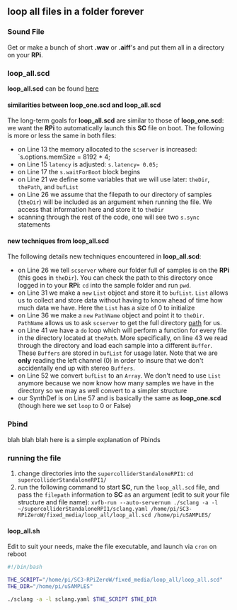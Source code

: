 ## loop all files in a folder forever

### Sound File

Get or make a bunch of short **.wav** or **.aiff**'s and put them all in a directory on your **RPi**.


### loop_all.scd

**loop_all.scd** can be found [here](https://github.com/caseyanderson/SC3-RPiZeroW/blob/master/fixed_media/loop_all/loop_all.scd)


#### similarities between loop_one.scd and loop_all.scd

The long-term goals for **loop_all.scd** are similar to those of  **loop_one.scd**: we want the **RPi** to automatically launch this **SC** file on boot. The following is more or less the same in both files:
* on Line 13 the memory allocated to the `scserver` is increased: `s.options.memSize = 8192 * 4;
* on Line 15 `latency` is adjusted: `s.latency= 0.05;`
* on Line 17 the `s.waitForBoot` block begins
* on Line 21 we define some variables that we will use later: `theDir`, `thePath`, and `bufList`
* on Line 26 we assume that the filepath to our directory of samples (`theDir`) will be included as an argument when running the file. We access that information here and store it to `theDir`
* scanning through the rest of the code, one will see two `s.sync` statements


#### new techniques from loop_all.scd

The following details new techniques encountered in **loop_all.scd**:
* on Line 26 we tell `scserver` where our folder full of samples is on the **RPi** (this goes in `theDir`). You can check the path to this directory once logged in to your **RPi**: `cd` into the sample folder and run `pwd`.
* on Line 31 we make a `new` `List` object and store it to `bufList`. `List` allows us to collect and store data without having to know ahead of time how much data we have. Here the `List` has a size of 0 to initialize
* on Line 36 we make a `new` `PathName` object and point it to `theDir`. `PathName` allows us to ask `scserver` to get the full directory [path](https://en.wikipedia.org/wiki/Path_%28computing%29) for us.
* on Line 41 we have a `do` loop which will perform a function for every file in the directory located at `thePath`. More specifically, on line 43 we read through the directory and load each sample into a different `Buffer`. These `Buffers` are stored in `bufList` for usage later. Note that we are **only** reading the left channel (0) in order to insure that we don't accidentally end up  with stereo `Buffers`.
* on Line 52 we convert `bufList` to an `Array`. We don't need to use `List` anymore because we now know how many samples we have in the directory so we may as well convert to a simpler structure
* our SynthDef is on Line 57 and is basically the same as **loop_one.scd** (though here we set `loop` to 0 or False)


### Pbind

blah blah blah here is a simple explanation of Pbinds

### running the file

1. change directories into the `supercolliderStandaloneRPI1`: `cd supercolliderStandaloneRPI1/`
2. run the following command to start **SC**, run the `loop_all.scd` file, and pass the `filepath` information to **SC** as an argument (edit to suit your file structure and file name): `xvfb-run --auto-servernum ./sclang -a -l ~/supercolliderStandaloneRPI1/sclang.yaml /home/pi/SC3-RPiZeroW/fixed_media/loop_all/loop_all.scd /home/pi/uSAMPLES/`


#### loop_all.sh

Edit to suit your needs, make the file executable, and launch via `cron` on reboot

```sh
#!/bin/bash

THE_SCRIPT="/home/pi/SC3-RPiZeroW/fixed_media/loop_all/loop_all.scd"
THE_DIR="/home/pi/uSAMPLES"

./sclang -a -l sclang.yaml $THE_SCRIPT $THE_DIR

```
